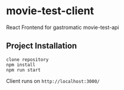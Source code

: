 # movie-test-client

React Frontend for gastromatic movie-test-api

## Project Installation

```
clone repository
npm install
npm run start
```

Client runs on `http://localhost:3000/`
